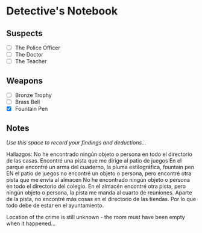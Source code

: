 # Detective's Notebook

## Suspects
- [ ] The Police Officer
- [ ] The Doctor
- [ ] The Teacher

## Weapons
- [ ] Bronze Trophy
- [ ] Brass Bell
- [x] Fountain Pen

## Notes
*Use this space to record your findings and deductions...*


Hallazgos:
No he encontrado ningún objeto o persona en todo el directorio de las casas.
Encontré una pista que me dirige al patio de juegos
En el parque encontré un arma del cuaderno, la pluma estilográfica, fountain pen
EN el patio de juegos no encontré un objeto o persona, pero encontré otra pista que me envía al almacen
No he encontrado ningún objeto o persona en todo el directorio del colegio.
En el almacén encontré otra pista, pero ningún objeto o persona, la pista me manda al cuarto de reuniones.
Aparte de la pista, no encontré más cosas en el directorio de las tiendas. Por lo que todo debe de estar en el ayuntamiento.

Location of the crime is still unknown - the room must have been empty when it happened...
